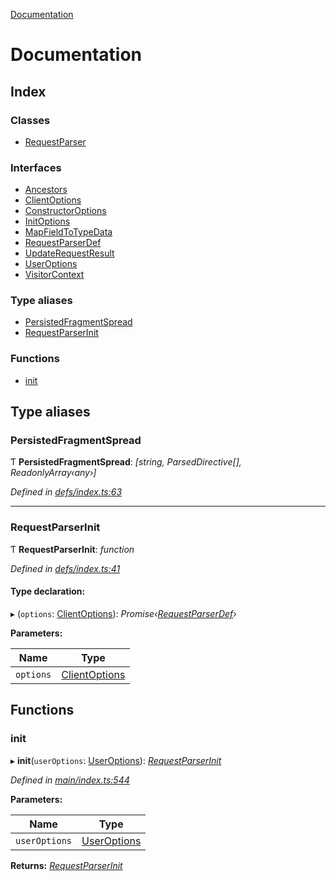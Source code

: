 [Documentation](README.md)

# Documentation

## Index

### Classes

* [RequestParser](classes/requestparser.md)

### Interfaces

* [Ancestors](interfaces/ancestors.md)
* [ClientOptions](interfaces/clientoptions.md)
* [ConstructorOptions](interfaces/constructoroptions.md)
* [InitOptions](interfaces/initoptions.md)
* [MapFieldToTypeData](interfaces/mapfieldtotypedata.md)
* [RequestParserDef](interfaces/requestparserdef.md)
* [UpdateRequestResult](interfaces/updaterequestresult.md)
* [UserOptions](interfaces/useroptions.md)
* [VisitorContext](interfaces/visitorcontext.md)

### Type aliases

* [PersistedFragmentSpread](README.md#persistedfragmentspread)
* [RequestParserInit](README.md#requestparserinit)

### Functions

* [init](README.md#init)

## Type aliases

###  PersistedFragmentSpread

Ƭ **PersistedFragmentSpread**: *[string, ParsedDirective[], ReadonlyArray‹any›]*

*Defined in [defs/index.ts:63](https://github.com/badbatch/graphql-box/blob/f0217fe/packages/request-parser/src/defs/index.ts#L63)*

___

###  RequestParserInit

Ƭ **RequestParserInit**: *function*

*Defined in [defs/index.ts:41](https://github.com/badbatch/graphql-box/blob/f0217fe/packages/request-parser/src/defs/index.ts#L41)*

#### Type declaration:

▸ (`options`: [ClientOptions](interfaces/clientoptions.md)): *Promise‹[RequestParserDef](interfaces/requestparserdef.md)›*

**Parameters:**

Name | Type |
------ | ------ |
`options` | [ClientOptions](interfaces/clientoptions.md) |

## Functions

###  init

▸ **init**(`userOptions`: [UserOptions](interfaces/useroptions.md)): *[RequestParserInit](README.md#requestparserinit)*

*Defined in [main/index.ts:544](https://github.com/badbatch/graphql-box/blob/f0217fe/packages/request-parser/src/main/index.ts#L544)*

**Parameters:**

Name | Type |
------ | ------ |
`userOptions` | [UserOptions](interfaces/useroptions.md) |

**Returns:** *[RequestParserInit](README.md#requestparserinit)*
